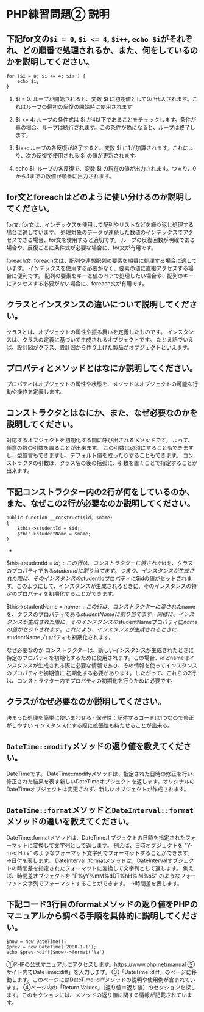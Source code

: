 # PHP練習問題② 説明

## 下記for文の`$i = 0`, `$i <= 4`, `$i++`, `echo $i`がそれぞれ、どの順番で処理されるか、また、何をしているのかを説明してください。

```
for ($i = 0; $i <= 4; $i++) {
    echo $i;
}
```

1. $i = 0:
ループが開始されると、変数 $i に初期値として0が代入されます。これはループの最初の反復の開始時に使用されます

2. $i <= 4:
ループの条件式は $i が4以下であることをチェックします。条件が真の場合、ループは続行されます。この条件が偽になると、ループは終了します。

3. $i++:
ループの各反復が終了すると、変数 $i に1が加算されます。これにより、次の反復で使用される $i の値が更新されます。

4. echo $i:
ループの各反復で、変数 $i の現在の値が出力されます。つまり、0から4までの数値が順番に出力されます。

## for文とforeachはどのように使い分けるのか説明してください。
for文:
for文は、インデックスを使用して配列やリストなどを繰り返し処理する場合に適しています。
処理対象のデータが連続した数値のインデックスでアクセスできる場合、for文を使用すると適切です。
ループの反復回数が明確である場合や、反復ごとに条件式が必要な場合に、for文が有用です。

foreach文:
foreach文は、配列や連想配列の要素を順番に処理する場合に適しています。
インデックスを使用する必要がなく、要素の値に直接アクセスする場合に便利です。
配列の要素をキーと値のペアで処理したい場合や、配列のキーにアクセスする必要がない場合に、foreach文が有用です。

## クラスとインスタンスの違いについて説明してください。
クラスとは、オブジェクトの属性や振る舞いを定義したものです。 インスタンスは、クラスの定義に基づいて生成されるオブジェクトです。 
たとえ話でいえば、設計図がクラス、設計図から作り上げた製品がオブジェクトといえます。

## プロパティとメソッドとはなにか説明してください。
プロパティはオブジェクトの属性や状態を、メソッドはオブジェクトの可能な行動や操作を定義します。

## コンストラクタとはなにか、また、なぜ必要なのかを説明してください。
対応するオブジェクトを初期化する間に呼び出されるメソッドです。 よって、任意の数の引数を取ることが出来ます。 
この引数は必須にすることもできますし、型宣言もできますし、デフォルト値を取ったりすることもできます。 
コンストラクタの引数は、クラス名の後の括弧に、引数を置くことで指定することが出来ます。

## 下記コンストラクター内の2行が何をしているのか、また、なぜこの2行が必要なのか説明してください。
```
public function __construct($id, $name)
{
    $this->studentId = $id;
    $this->studentName = $name;
}
```
-
$this->studentId = $id;:
この行は、コンストラクターに渡された$idを、クラスのプロパティである$studentIdに割り当てます。つまり、インスタンスが生成された際に、そのインスタンスの$studentIdプロパティに$idの値がセットされます。このようにして、インスタンスが生成されるときに、そのインスタンスの特定のプロパティを初期化することができます。

$this->studentName = $name;:
この行は、コンストラクターに渡された$nameを、クラスのプロパティである$studentNameに割り当てます。同様に、インスタンスが生成された際に、そのインスタンスの$studentNameプロパティに$nameの値がセットされます。これにより、インスタンスが生成されるときに、$studentNameプロパティも初期化されます。

なぜ必要なのか
コンストラクターは、新しいインスタンスが生成されたときに特定のプロパティを初期化するために使用されます。この場合、$idと$nameはインスタンスが生成される際に必要な情報であり、その情報を使ってインスタンスのプロパティを初期値に
初期化する必要があります。したがって、これらの2行は、コンストラクター内でプロパティの初期化を行うために必要です。

## クラスがなぜ必要なのか説明してください。
決まった処理を簡単に使いまわせる · 保守性：記述するコードは1つなので修正がしやすい 
インスタンス化する際に拡張性も持たせることが出来る。

## `DateTime::modify`メソッドの返り値を教えてください。
DateTimeです。
DateTime::modifyメソッドは、指定された日時の修正を行い、修正された結果を表す新しいDateTimeオブジェクトを返します。オリジナルのDateTimeオブジェクトは変更されず、新しいオブジェクトが作成されます。

## `DateTime::format`メソッドと`DateInterval::format`メソッドの違いを教えてください。
DateTime::formatメソッドは、DateTimeオブジェクトの日時を指定されたフォーマットに変換して文字列として返します。
例えば、日時オブジェクトを "Y-m-d H:i:s" のようなフォーマット文字列でフォーマットすることができます。
→日付を表します。
DateInterval::formatメソッドは、DateIntervalオブジェクトの時間差を指定されたフォーマットに変換して文字列として返します。
例えば、時間差オブジェクトを "P%yY%mM%dDT%hH%iM%sS" のようなフォーマット文字列でフォーマットすることができます。
→時間差を表します。

## 下記コード3行目のformatメソッドの返り値をPHPのマニュアルから調べる手順を具体的に説明してください。
```
$now = new DateTime();
$prev = new DateTime('2000-1-1');
echo $prev->diff($now)->format('%a')
```

①PHPの公式マニュアルにアクセスします。https://www.php.net/manual
②サイト内でDateTime::diff」を入力します。
③「DateTime::diff」のページに移動します。このページにはDateTime::diffメソッドの説明や使用例が含まれています。
④ページ内の「Return Values」（返り値＝返り値）のセクションを探します。このセクションには、メソッドの返り値に関する情報が記載されています。